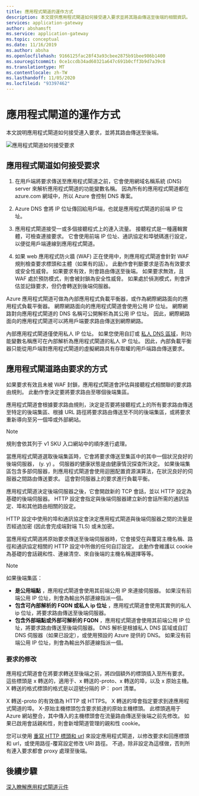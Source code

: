 ```yaml
---
title: 應用程式閘道的運作方式
description: 本文提供應用程式閘道如何接受連入要求並將其路由傳送至後端的相關資訊。
services: application-gateway
author: abshamsft
ms.service: application-gateway
ms.topic: conceptual
ms.date: 11/16/2019
ms.author: absha
ms.openlocfilehash: 9166125fac28f43a93cbee2875b91bee986b1400
ms.sourcegitcommit: 0ce1ccdb34ad60321a647c691b0cff3b9d7a39c8
ms.translationtype: MT
ms.contentlocale: zh-TW
ms.lasthandoff: 11/05/2020
ms.locfileid: "93397462"
---
```

# <a name="how-an-application-gateway-works"></a>應用程式閘道的運作方式

本文說明應用程式閘道如何接受連入要求，並將其路由傳送至後端。

![應用程式閘道如何接受要求](./media/how-application-gateway-works/how-application-gateway-works.png)

## <a name="how-an-application-gateway-accepts-a-request"></a>應用程式閘道如何接受要求

1. 在用戶端將要求傳送至應用程式閘道之前，它會使用網域名稱系統 (DNS) server 來解析應用程式閘道的功能變數名稱。 因為所有的應用程式閘道都在 azure.com 網域中，所以 Azure 會控制 DNS 專案。

2. Azure DNS 會將 IP 位址傳回給用戶端，也就是應用程式閘道的前端 IP 位址。

3. 應用程式閘道接受一或多個接聽程式上的連入流量。 接聽程式是一種邏輯實體，可檢查連接要求。 它會使用前端 IP 位址、通訊協定和埠號碼進行設定，以便從用戶端連線到應用程式閘道。

4. 如果 web 應用程式防火牆 (WAF) 正在使用中，則應用程式閘道會針對 WAF 規則檢查要求標頭和主體（如果有的話）。 此動作會判斷要求是否為有效要求或安全性威脅。 如果要求有效，則會路由傳送至後端。 如果要求無效，且 WAF 處於預防模式，則會被封鎖為安全性威脅。 如果處於偵測模式，則會評估並記錄要求，但仍會轉送到後端伺服器。

Azure 應用程式閘道可做為內部應用程式負載平衡器，或作為網際網路面向的應用程式負載平衡器。 網際網路面向的應用程式閘道會使用公用 IP 位址。 網際網路對向應用程式閘道的 DNS 名稱可公開解析為其公用 IP 位址。 因此，網際網路面向的應用程式閘道可以將用戶端要求路由傳送到網際網路。

內部應用程式閘道僅使用私人 IP 位址。 如果您使用自訂或 [私人 DNS 區域](../dns/private-dns-overview.md)，則功能變數名稱應可在內部解析為應用程式閘道的私人 IP 位址。 因此，內部負載平衡器只能從用戶端對應用程式閘道的虛擬網路具有存取權的用戶端路由傳送要求。

## <a name="how-an-application-gateway-routes-a-request"></a>應用程式閘道路由要求的方式

如果要求有效且未被 WAF 封鎖，應用程式閘道會評估與接聽程式相關聯的要求路由規則。 此動作會決定要將要求路由至哪個後端集區。

應用程式閘道會根據要求路由規則，決定是否要將接聽程式上的所有要求路由傳送至特定的後端集區、根據 URL 路徑將要求路由傳送至不同的後端集區，或將要求重新導向至另一個埠或外部網站。
>[!NOTE]
>規則會依其列于 v1 SKU 入口網站中的順序進行處理。 

當應用程式閘道選取後端集區時，它會將要求傳送至集區中的其中一個狀況良好的後端伺服器， (y. y) 。 伺服器的健康狀態是由健康情況探查所決定。 如果後端集區包含多部伺服器，則應用程式閘道會使用迴圈配置資源演算法，在狀況良好的伺服器之間路由傳送要求。 這會對伺服器上的要求進行負載平衡。

應用程式閘道決定後端伺服器之後，它會開啟新的 TCP 會話，並以 HTTP 設定為基礎的後端伺服器。 HTTP 設定會指定與後端伺服器建立新的會話所需的通訊協定、埠和其他路由相關的設定。

HTTP 設定中使用的埠和通訊協定會決定應用程式閘道與後端伺服器之間的流量是否經過加密 (因此會完成端對端 TLS) 或未加密。

當應用程式閘道將原始要求傳送至後端伺服器時，它會接受在與覆寫主機名稱、路徑和通訊協定相關的 HTTP 設定中所做的任何自訂設定。 此動作會維護以 cookie 為基礎的會話親和性、連線清空、來自後端的主機名稱選擇等等。

 >[!NOTE]
>如果後端集區：
> - **是公用端點** ，應用程式閘道會使用其前端公用 IP 來連接伺服器。 如果沒有前端公用 IP 位址，則會為輸出外部連線指派一個。
> - **包含可內部解析的 FQDN 或私人 ip 位址** ，應用程式閘道會使用其實例的私人 ip 位址，將要求路由傳送至後端伺服器。
> - **包含外部端點或外部可解析的 FQDN** ，應用程式閘道會使用其前端公用 IP 位址，將要求路由傳送至後端伺服器。 DNS 解析是根據私人 DNS 區域或自訂 DNS 伺服器（如果已設定），或使用預設的 Azure 提供的 DNS。 如果沒有前端公用 IP 位址，則會為輸出外部連線指派一個。

### <a name="modifications-to-the-request"></a>要求的修改

應用程式閘道會在將要求轉送至後端之前，將四個額外的標頭插入至所有要求。 這些標頭是 x 轉送的，適用于、x 轉送的-proto、x 轉送的埠，以及 x 原始主機。 X 轉送的格式標頭的格式是以逗號分隔的 IP： port 清單。

X 轉送-proto 的有效值為 HTTP 或 HTTPS。 X 轉送的埠會指定要求到達應用程式閘道的埠。 X-原始主機標頭包含要求抵達的原始主機標頭。 此標頭適用于 Azure 網站整合，其中傳入的主機標頭會在流量路由傳送至後端之前先修改。 如果已啟用會話親和性，則會新增閘道管理的親和性 cookie。

您可以使用 [重寫 HTTP 標頭和 url](rewrite-http-headers-url.md) 來設定應用程式閘道，以修改要求和回應標頭和 url，或使用路徑-覆寫設定修改 URI 路徑。 不過，除非設定為這樣做，否則所有連入要求都會 proxy 處理至後端。

## <a name="next-steps"></a>後續步驟

[深入瞭解應用程式閘道元件](application-gateway-components.md)